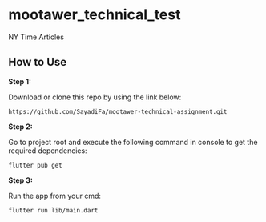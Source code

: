 # mootawer_technical_test

NY Time Articles

## How to Use

**Step 1:**

Download or clone this repo by using the link below:

```
https://github.com/SayadiFa/mootawer-technical-assignment.git
```

**Step 2:**

Go to project root and execute the following command in console to get the required dependencies:

```
flutter pub get 
```

**Step 3:**

Run the app from your cmd:

```
flutter run lib/main.dart 
```
